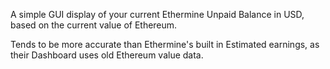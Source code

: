 A simple GUI display of your current Ethermine Unpaid Balance in USD, based on the current value of Ethereum.

Tends to be more accurate than Ethermine's built in Estimated earnings, as their Dashboard uses old Ethereum value data.